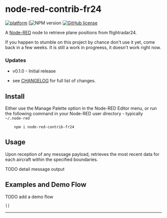# node-red-contrib-fr24

[![platform](https://img.shields.io/badge/platform-Node--RED-red)](https://nodered.org)
[![NPM version](https://badge.fury.io/js/node-red-contrib-fr24.svg)
[![GitHub license](https://img.shields.io/github/license/lsamaciel/node-red-contrib-fr24.svg)](https://github.com/lsamaciel/node-red-contrib-fr24/blob/master/LICENSE)

A <a href="https://nodered.org" target="mapinfo">Node-RED</a> node to retrieve plane positions from flightradar24.

If you happen to stumble on this project by chance don't use it yet, come back in a few weeks. It is still a work in progreess, it doesn't work right now.

### Updates

- v0.1.0 - Initial release

- see [CHANGELOG](https://github.com/lsamaciel/node-red-contrib-fr24/blob/master/CHANGELOG.md) for full list of changes.

## Install

Either use the Manage Palette option in the Node-RED Editor menu, or run the following command in your Node-RED user directory - typically `~/.node-red`

        npm i node-red-contrib-fr24

## Usage

Upon reception of any message payload, retrieves the most recent data for each aircraft within the specified boundaries.

TODO detail message output

## Examples and Demo Flow

TODO add a demo flow

    []

---